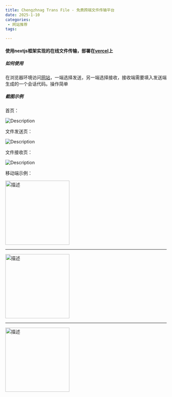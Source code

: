```yaml
---
title: Chengzhnag Trans File - 免费跨端文件传输平台
date: 2025-1-10
categories:
 - 网站推荐
tags:

---
```


#### 使用nextjs框架实现的在线文件传输，部署在[vercel](https://vercel.com/)上

##### 如何使用

在浏览器环境访问[网站](https://a.952737.xyz/)，一端选择发送，另一端选择接收，接收端需要填入发送端生成的一个会话代码。操作简单

##### 截图示例

首页：

![Description](https://cdn.jsdelivr.net/gh/Zgrowth/image@master/20250110/cz截图.ic7er01vg.webp)

文件发送页：

![Description](https://cdn.jsdelivr.net/gh/Zgrowth/image@master/20250110/image.4qreokq658.webp)

文件接收页：

![Description](https://cdn.jsdelivr.net/gh/Zgrowth/image@master/20250110/image.eslh1assp.webp)

移动端示例：

<img src="https://cdn.jsdelivr.net/gh/Zgrowth/image@master/20250110/image.8z6lyeih6q.webp" alt="描述" width="200px">

------------------------------------

<img src="https://cdn.jsdelivr.net/gh/Zgrowth/image@master/20250110/image.3uux94hfx5.webp" alt="描述" width="200px">

------------------------------------

<img src="https://cdn.jsdelivr.net/gh/Zgrowth/image@master/20250110/image.32i1reajlb.webp" alt="描述" width="200px">




